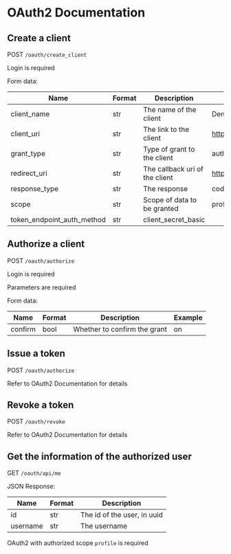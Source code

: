 # OAuth2 Documentation

## Create a client

POST ```/oauth/create_client```

Login is required

Form data:

Name | Format | Description | Example
-----|--------|-------------|--------
client_name | str | The name of the client | Demo
client_uri | str | The link to the client | https://example.com/
grant_type | str | Type of grant to the client | authorization_code
redirect_uri | str | The callback uri of the client | https://example.com/redirect
response_type | str | The response | code
scope | str | Scope of data to be granted | profile
token_endpoint_auth_method | str | client_secret_basic

## Authorize a client

POST ```/oauth/authorize```

Login is required

Parameters are required

Form data:

Name | Format | Description | Example
-----|--------|-------------|--------
confirm | bool | Whether to confirm the grant | on 

## Issue a token

POST ```/oauth/authorize```

Refer to OAuth2 Documentation for details

## Revoke a token

POST ```/oauth/revoke```

Refer to OAuth2 Documentation for details

## Get the information of the authorized user

GET ```/oauth/api/me```

JSON Response:

Name | Format | Description
-----|--------|------------
id | str | The id of the user, in uuid
username | str | The username

OAuth2 with authorized scope `profile` is required
